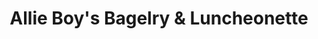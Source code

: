 ---
title: "Allie Boy's Bagelry & Luncheonette"
url: /milwaukee/allie-boys-bagelry-und-luncheonette/
shop: Feinkost
---